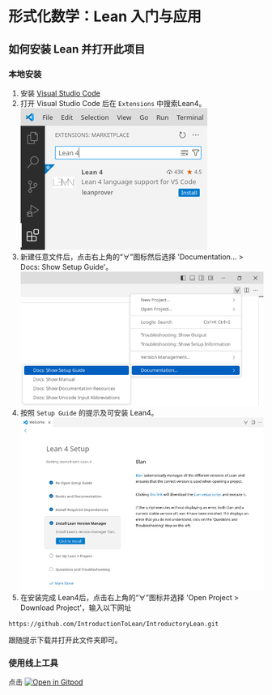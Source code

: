 # 形式化数学：Lean 入门与应用

## 如何安装 Lean 并打开此项目

### 本地安装

1. 安装 [Visual Studio Code](https://code.visualstudio.com/)
2. 打开 Visual Studio Code 后在 `Extensions` 中搜索Lean4。 ![lean-install](img/lean4-install.png)
3. 新建任意文件后，点击右上角的“∀”图标然后选择 'Documentation… > Docs: Show Setup Guide'。 ![lean-setup](img/lean-setup.png)
4. 按照 `Setup Guide` 的提示及可安装 Lean4。 ![lean-setup-guide](img/lean-setup-guide.png)
5. 在安装完成 Lean4后，点击右上角的“∀”图标并选择 'Open Project > Download Project'，输入以下网址
```text
https://github.com/IntroductionToLean/IntroductoryLean.git
```
跟随提示下载并打开此文件夹即可。



### 使用线上工具

点击 [![Open in Gitpod](https://gitpod.io/button/open-in-gitpod.svg)](https://gitpod.io/#https://github.com/IntroductionToLean/IntroductoryLean.git)
